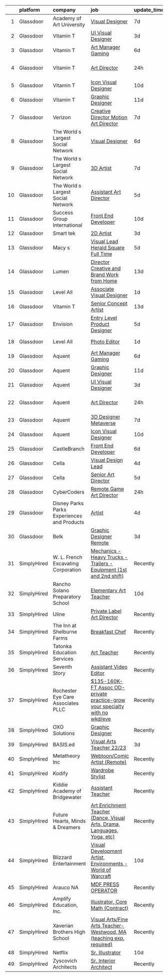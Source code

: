 

|    | platform    | company                                      | job                                                                                                                                                                                                                                                                                                                                                                                                                                                                                                                                                                                                                                                                                                                                                                                                                                                                                                                                                                                                                                                                                                                                                                                                                                                                                                                                                                                                                                                                                                               | update_time   | location                 |
|---:|:------------|:---------------------------------------------|:------------------------------------------------------------------------------------------------------------------------------------------------------------------------------------------------------------------------------------------------------------------------------------------------------------------------------------------------------------------------------------------------------------------------------------------------------------------------------------------------------------------------------------------------------------------------------------------------------------------------------------------------------------------------------------------------------------------------------------------------------------------------------------------------------------------------------------------------------------------------------------------------------------------------------------------------------------------------------------------------------------------------------------------------------------------------------------------------------------------------------------------------------------------------------------------------------------------------------------------------------------------------------------------------------------------------------------------------------------------------------------------------------------------------------------------------------------------------------------------------------------------|:--------------|:-------------------------|
|  1 | Glassdoor   | Academy of Art University                    | [Visual Designer](https://www.glassdoor.com/partner/jobListing.htm?pos=130&ao=1136043&s=58&guid=0000018118e7bc7dbdbe7217de3d20e8&src=GD_JOB_AD&t=SR&vt=w&cs=1_187913d2&cb=1653980249808&jobListingId=1007887273409&jrtk=3-0-1g4ceffabr0a2801-1g4ceffaq38pd000-e26ba85fdd71777b-)                                                                                                                                                                                                                                                                                                                                                                                                                                                                                                                                                                                                                                                                                                                                                                                                                                                                                                                                                                                                                                                                                                                                                                                                                                  | 7d            | Remote                   |
|  2 | Glassdoor   | Vitamin T                                    | [UI   Visual Designer](https://www.glassdoor.com/partner/jobListing.htm?pos=120&ao=1110586&s=58&guid=0000018118e7bc7dbdbe7217de3d20e8&src=GD_JOB_AD&t=SR&vt=w&cs=1_4cca7de4&cb=1653980249807&jobListingId=1007898645796&cpc=3BA4CE39D5B5DEF5&jrtk=3-0-1g4ceffabr0a2801-1g4ceffaq38pd000-a9ffabbb365e509f--6NYlbfkN0DMrcEu7yrtATojKJA7cEzGQ3FdRGWLh0CZQInL4ECGI6k5tN82kdM0cJmh4vC7GgjWwEtAbh4yaIwy433-XbFAf_2jlja5LDNlh36_ch7MNnr6lk8hPNv_5VmmXyhJr1uzpnRGakyyoZoqH0dofAUQLlXaXNCis5qM0aiGEIMAfx9t5oeg3_DINozVmDivWrR7NiG5WXpH5-J3tNUWNupvBoeoi5Fz-PUAhK2-6RFoB1IdyLy_CKphiUgzfSNT1IiBBupBSisYZXgbLUXwm_KaDWEa_9qBzLIf5f8FJSCfX1XbjK-syPOUDHOTtFPn_-UfAWtfOoZGYHQ7jEdtHdJbtOHMPd5OgCJdsglAjqhT1zgEdDknMEKrdZfTJIwF3bNPkulke9h6Ow-f85ajGsB8RURnqpHMZSnZb8hJ0fpw0SCejRo1KMfC3bUt3TANs_iyo6o9pBFzIg%3D%3D)                                                                                                                                                                                                                                                                                                                                                                                                                                                                                                                                                                                                                                                                                                            | 3d            | New York, NY             |
|  3 | Glassdoor   | Vitamin T                                    | [Art Manager  Gaming ](https://www.glassdoor.com/partner/jobListing.htm?pos=128&ao=1110586&s=58&guid=0000018118e7bc7dbdbe7217de3d20e8&src=GD_JOB_AD&t=SR&vt=w&cs=1_ac287243&cb=1653980249808&jobListingId=1007889983195&cpc=3BA4CE39D5B5DEF5&jrtk=3-0-1g4ceffabr0a2801-1g4ceffaq38pd000-8a1b799b6b4c00f2--6NYlbfkN0DMrcEu7yrtATojKJA7cEzGQ3FdRGWLh0CZQInL4ECGI6k5tN82kdM0cJmh4vC7GgieAIV1HoRwQWu0FjeAAaXoIvwE0CdsOVTDwVq_7_Pqws5BDQF0IhRSAni9tlZTRxVDzppXIraxYKG9raVYlcRLT-xCPIxYdfg-AHvNsJ7PSpPOoZO69P2bfTeJYPvFhupw4B-C9XiKf3z-3fR2g3Z0tOdhmfLHrXZG8sdaKFs39JAMv-WzPqqALxAB2-3WN-NHxLsUovjj0aG7XCDCKSqYu8Xs3qwFdHzZzBuHG0msceCg0GnHcexoDApNLpWflR1285ws1r8AAqzO_1FOj24w9vDjnlQvxFGv7VkS4ZOX8kSv5p9gOymgyP1t2YuhLwVoIhxQ5Us7gqkkk9tXEv9tfkhnJ1TsU0AkuoUarFRliNG5eP9VUBJBxxY1LY1GodKnwfyq9J5d3A%3D%3D)                                                                                                                                                                                                                                                                                                                                                                                                                                                                                                                                                                                                                                                                                                            | 6d            | Bellevue, WA             |
|  4 | Glassdoor   | Vitamin T                                    | [Art Director](https://www.glassdoor.com/partner/jobListing.htm?pos=109&ao=1110586&s=58&guid=0000018118e7bc7dbdbe7217de3d20e8&src=GD_JOB_AD&t=SR&vt=w&cs=1_3f314872&cb=1653980249806&jobListingId=1007903710514&cpc=9908D8D4413DBB8A&jrtk=3-0-1g4ceffabr0a2801-1g4ceffaq38pd000-bdb3dfdf4982e172--6NYlbfkN0DMrcEu7yrtATojKJA7cEzGQ3FdRGWLh0CZQInL4ECGI6k5tN82kdM0cJmh4vC7GggRzmMVxfmMteRcnU210hWIm9nLx8-BxwhbUN-9LNZGwKJnoe4Xzy6C6SlrBRHVqzdB46g37XlLxaW6wIMUs7iaQj5M3rY7N9GVpRAnSwHEN4KImwYzCHKULlZ9SdTd8M3025jV26TZgW6y8rHoj_DNjGRTLZu_CZSiRTgcBF7P4SqAM2u248J79-xtnsfVQ5raDokWNVDqHHmyCGfRhraW146OBVPvqBsXr1E90WAl8ji_cMPnYgYJBLHgV0OZfknw38SIw8e21WoMKe47VdU1F5gxiAJN9O0xCXVkxjlCzebh6kJ7x6VFcGTltSEQrfP9aBwFXuhpUsxR-YkEJqDUAUyk38jEmKJdaRi2963C-dkQix3y_oaM2cKMVpEuyqyd3R13B-yeRA%3D%3D)                                                                                                                                                                                                                                                                                                                                                                                                                                                                                                                                                                                                                                                                                                                    | 24h           | San Francisco, CA        |
|  5 | Glassdoor   | Vitamin T                                    | [Icon Visual Designer](https://www.glassdoor.com/partner/jobListing.htm?pos=125&ao=1110586&s=58&guid=0000018118e7bc7dbdbe7217de3d20e8&src=GD_JOB_AD&t=SR&vt=w&cs=1_aac22184&cb=1653980249808&jobListingId=1007880377916&cpc=3BA4CE39D5B5DEF5&jrtk=3-0-1g4ceffabr0a2801-1g4ceffaq38pd000-3e115c4cfbb00326--6NYlbfkN0DMrcEu7yrtATojKJA7cEzGQ3FdRGWLh0CZQInL4ECGI6k5tN82kdM0cJmh4vC7GghEG31KWbFlljCfbRptPChEzwgknq6RCRgu2W-sg0JsqQy8Gx91AT25OjdHGXYbIcuuwuQDHdMbj4tMa2P-D5ArbKI-LoovfTR4PnH8E48EvufIeIpaWxn_nWxM8T_NyU3iSpUG46kgGuWcpyNrn-KF5GsrtqumuTB4NbfwP6bjgNp0HfGb6XQWD1qbSQk5LE1xz1-mCFesi-CyA6e4RFGJgj82uZzuUddWrZP5gjXngtMLYqW5wQjJ_NbN_MpgNxkbaSVOAIvCEine9lvEgkloNBJX0w44b4Qu9k-vlKQ5pJHzuGxmBRzGHbbym8MgvaJETtxMrH7YKVNx8nXs0Fk2wQhhCHAjsT9V7j6WbqaVXcD_aUZ_PQoaR8XCeUl4i5yEQUEkNR4Umw%3D%3D)                                                                                                                                                                                                                                                                                                                                                                                                                                                                                                                                                                                                                                                                                                            | 10d           | Redmond, WA              |
|  6 | Glassdoor   | Vitamin T                                    | [Graphic Designer](https://www.glassdoor.com/partner/jobListing.htm?pos=123&ao=1110586&s=58&guid=0000018118e7bc7dbdbe7217de3d20e8&src=GD_JOB_AD&t=SR&vt=w&cs=1_c9c3924e&cb=1653980249808&jobListingId=1007877187329&cpc=2CAED5C921A5F994&jrtk=3-0-1g4ceffabr0a2801-1g4ceffaq38pd000-a904d3ba8a45659f--6NYlbfkN0DMrcEu7yrtATojKJA7cEzGQ3FdRGWLh0CZQInL4ECGI6k5tN82kdM0OKoro5eXmjrufZqZtXfByh95POie7Dk4LU8AtDKfROUtvhwyHSRX0BPiC4O9LsMimw_JRRO4mI7EgKB9dPnx7FcR5W7gjg1_OSVrvxRwmVUfNlu4UljO7mBgu_IoD5hfO4hYm4sclfkObSf9KYNi1VR8A2yJOpK0z_gyOFCfjFtU0jUmV_6obMcaHrTJgAl1Hz0SLXeTxE1oE5bElRexLvjkMl51uwWWacCjOrNTeERmWif6_PRByePVY-WtrlY9sPp-Ybwsm9PsU65awrK4Ss1si-JFgC2U4C0aoONyyeybvuqQE-mssNa3CZ97wuc35CLuc3-3HY-sFhOVM6PbjcLshaOrJpjdC1YZ2Aj_5hLcXJrm4ff5n71mwtunvKIoulB1RjBDqA-OeFsn8r7dgA%3D%3D)                                                                                                                                                                                                                                                                                                                                                                                                                                                                                                                                                                                                                                                                                                                | 11d           | Remote                   |
|  7 | Glassdoor   | Verizon                                      | [Creative Director   Motion Art Director](https://www.glassdoor.com/partner/jobListing.htm?pos=103&ao=1110586&s=58&guid=0000018118e7bc7dbdbe7217de3d20e8&src=GD_JOB_AD&t=SR&vt=w&cs=1_be131a9b&cb=1653980249804&jobListingId=1007885307748&cpc=6A22310A23505C64&jrtk=3-0-1g4ceffabr0a2801-1g4ceffaq38pd000-571015d0e27a01b2--6NYlbfkN0BCNs6bE--Mn_ADd0RyzMq18ZUxdybwefWV8heO_C7Y991FbMZAPYvFlcXAoH-yB9bIioadb0pCFngSaPWUt2-6fiIP5Pz_2SDOItPKikLEWTgS4lUh9GqwATFh8b_cgGhmCwEIMWO-G6GveM6vDfysQWWu4AduHWlnjIWMgXEmDDH6bmqDrbIz48-OPv1qdbVu8QVrHEbJETZf6VS6UoP7CnI5tE4qr7UD-9D7q1qMg-6NcAAUoLqlUwjM-Wk8ZCvbcl7xKBv1UMA_4BsEUDCKJRMFU63Lhy4nFkSpH9ueU55Rd6ZmDVDxcVXpr1twOcD8-BegI3kIcF8-eeA4JDgBEYDGVyUB9YyPC1M9_6ewo7ElTqqj1H7gabELCTycXgq9vuI1PNsqrvRE1nRv2sBeg9j7SKPqnQV8_tAlsGCxA-pMTwFLyr9XVg5DiVw078VE23zL5bW_CyoTPgbs88qRHPNBtS9kT25hwLV9yfcla8-EqE_95ukCiLtsYEX0beMvHNW58DYdSPWr5YC86Alg-Bi-vecBTn3X_at9_NQGzfCDNBg17cxYQLT1PuyBqTAJSL1NybTiU9b1yUyd1wJY2NP5PZwp_YNEtLwlIaE_oD1Pbi9YFoESMiyLk1gDOOOT7ghfJLDBn6VsA_rcW0xlfIx6KPkUHgMg3F3Jc0hQt8c7CCuMxxHO7cL3hxMdJVq06jYoLTZN2u4TA-Ct2ZwBhBAl9NxsoMNn2DGM0ltAQhxEAlhU2rRy-D_i_5ZFT8gUuYZk_VdSe_9jaM4Q8yT5)                                                                                                                                                                                                                                                                                                                                                     | 7d            | Jersey City, NJ          |
|  8 | Glassdoor   | The World s Largest Social Network           | [Visual Designer](https://www.glassdoor.com/partner/jobListing.htm?pos=115&ao=1110586&s=58&guid=0000018118e7bc7dbdbe7217de3d20e8&src=GD_JOB_AD&t=SR&vt=w&ea=1&cs=1_edd8dee1&cb=1653980249807&jobListingId=1007890992120&cpc=0C139D4CAD5A6DB2&jrtk=3-0-1g4ceffabr0a2801-1g4ceffaq38pd000-af66c03ac24e5d42--6NYlbfkN0DSgjPPcnEdvoK3uuxfISLALE6pB1FR7YSHOr_tSg5_QGIhoz_2VqUepdcKLBLI_zR7N3HAHyg0z0aRBCTu3Zflq2h9-v3zt9ppqQoqQ8JxvymFTl0RPYfDobvpJQ5gja_2gQGEdstDFbeWEIFRDZLiuSEDT9OsBe6vvum2lUJJFDaLR4BLXAkZ1dTxH6nXqrdDAIplhSYsyAfLW7plFPsyoxtOMTg_KPPEHfyCIN7F4jawvFcR1NFf8SOfeXKJ49T8XmAS48N9j03B7lMmih4fYHPblEEaFRohQN6PC0JPsAX_SFr5J43sR7dCiIGZEALr8I9cuj1u9LNoKTK7g-fU6GSatk3r0R20CRhL5blP099datVZ7POCTJ-hbSXpxIwKnipFlUzVor2vOaKF3HPyzPDA_tbDoN7B-PJXBwHPo9Z18mWgleoObOczszMsISlFgro9C_j40QP5BwgQkXV5jJG0izNCvLmeQ4THg3yGHPH3v9xYBOdaMHaPW1OtzDX1Glo_7FjCHh6GGvSCwA591xwax3CKFkbdh2Gt4JNskPd1JXxMzroHNdoOccVQSD8eefDzUUECKQ%3D%3D)                                                                                                                                                                                                                                                                                                                                                                                                                                                                                                                                                                            | 6d            | Menlo Park, CA           |
|  9 | Glassdoor   | The World s Largest Social Network           | [3D Artist](https://www.glassdoor.com/partner/jobListing.htm?pos=124&ao=1110586&s=58&guid=0000018118e7bc7dbdbe7217de3d20e8&src=GD_JOB_AD&t=SR&vt=w&ea=1&cs=1_895c2a66&cb=1653980249808&jobListingId=1007887320014&cpc=451933188B21919D&jrtk=3-0-1g4ceffabr0a2801-1g4ceffaq38pd000-5a9b5b0777c65463--6NYlbfkN0DSgjPPcnEdvoK3uuxfISLALE6pB1FR7YSHOr_tSg5_QGIhoz_2VqUepdcKLBLI_zS2blUDbD7HHtjy1zKC_nmU-WXsTEr0zUGrzPJlaAdyCnT4m7SFmb2u7B4QI22uFENgKBdGeJpQrBaDSPonRTJFynOiHdeaKH7RCKR4zL4zhEfeWF35rSkY2_PVTRR6rORvK1QttYSLeDeUtftHvk8pR2ZU1d1ty1nyktKo6GKRKZSQEpXLAv6Y7sol4bVdVTARd0dy_dZdU3t05UmehcV7Bz2Korwo7QsNvw7LQDXE5QnEb3WYSQ3QUlQep9VK0S4gOCc6c0m7zsA338NJCN3UFcF2jqijGCTa3MEsx1mMteI_txwjJ7N7VpV34MnV6_bCcz08wN2iOIJOPawvRvaAQ3_skaBbaXRV7iQFYrNYeCvWDGiYboA6DaVnqPHJN_uvPxcrgpIbp4lYfTwZnQXQMfTc1gZiIffksCQzASFpCNKtZCH4a-xreZMXvnQ62EDmQ15N8ODN2rZ0p6717t2Rrn2-Z-aPsLaZzT2ycmXOCHir8t61xG8KWtPOVOmWfyQ2j4taHxwcTg%3D%3D)                                                                                                                                                                                                                                                                                                                                                                                                                                                                                                                                                                                  | 7d            | Menlo Park, CA           |
| 10 | Glassdoor   | The World s Largest Social Network           | [Assistant Art Director](https://www.glassdoor.com/partner/jobListing.htm?pos=117&ao=1110586&s=58&guid=0000018118e7bc7dbdbe7217de3d20e8&src=GD_JOB_AD&t=SR&vt=w&ea=1&cs=1_5486ada0&cb=1653980249807&jobListingId=1007893754615&cpc=451933188B21919D&jrtk=3-0-1g4ceffabr0a2801-1g4ceffaq38pd000-c8fd89e0875b1b4f--6NYlbfkN0DSgjPPcnEdvoK3uuxfISLALE6pB1FR7YSHOr_tSg5_QGIhoz_2VqUepdcKLBLI_zQ4dfL_mMshOos95en_JIyx8E4GpGx4iJ6E0RzPegVSF8WH4jq5WR5meCYmXttGw0DeMdx-IMQQGKFTgFBbFk46SNDaD6jxyQsfJvpjhru_I-nAPlEXU4kwuAM6TtWHvVcuwvte_2lbl1NMfbId2zAUpGAl6SLB1qsrxCnKhOWI_DQHCn3uqPB-CG6fiih6ZVH0lFHyblL-u6tjszxIff8MeeJCcmR9P4HTJeunpw62B4Pu1ZF6MkTsfPD-a0GCfeDZC8Is74yb5BTNyreZXAhp-we975Oz7LfxN1oWrMUXX6KWNHQlmgl8MjVe9k1j5YUEpTcR84yocWwGDjPErakYcLCXZ1Dtza_mjb_4qbUqU0DTR9zPdxiFrzpyDj-1Oev6jAc6J17x1aB3fwWeJ8HesTRPdwlru7EHFZlEWVwpoI09Rd90udK6khUGHKWt6B0vqf2Gfnzc86xK6rg7Y0NOHGzZ0KcepEAmw07tNTOeEAn3Hko2fv45BV7Lj3w2ZkZySX8J1Kr2pA%3D%3D)                                                                                                                                                                                                                                                                                                                                                                                                                                                                                                                                                                     | 5d            | Los Angeles, CA          |
| 11 | Glassdoor   | Success Group International                  | [Front End Developer](https://www.glassdoor.com/partner/jobListing.htm?pos=101&ao=1110586&s=58&guid=0000018118e7bc7dbdbe7217de3d20e8&src=GD_JOB_AD&t=SR&vt=w&ea=1&cs=1_9f60c7be&cb=1653980249805&jobListingId=1007880680666&cpc=E9BC9687A0F03B80&jrtk=3-0-1g4ceffabr0a2801-1g4ceffaq38pd000-f1100f037f58d427--6NYlbfkN0CI7rMUzb_X17Bg4NAyty92Cf-dpyWe7LSLOCHJ7HS37cVfQptYF5CWKYnP20E6wFSHrlwkhePzQXvP_z9sIytCPpdlDC4JdrUhec72PJFK-_gLVQkWDr6S3zABVWQZNtswDyCjuXqfgr03L-4cwmM0rzmD7GSlAumIv8SfVGYKReXFZ7Vz61_lNWVz1mu8KmLoIPgdSZS-u94AxGMbJDcKf7TVBRC8NlR0GnMq_Mm8iuWCU7d1pi4jx77tzReq31DjWLvDcvOMRUc_FCn8nLI8POJktr1-1C6EhUDsNuWxlXLOGoCBqgrAC4xlrZ_aslQkOXxFSTzP-6z57oTUhMJHdU1wgJkmubTB_jwJ-B42-3kEXxp1apz4sDwJNuBDP53lise1WPy6R9Q-MSyrIIXB5PLIcokKO-GVnZ8_iXtyHHp9AINNYix7AvocwPP6hH-kGkM6xFuDtJNGKEI2SXqKRkE47ldVj445vt7AHui8M9tdpkWvq8C3CkNK1tGYm4dQLWP_be4RqQuNfJKDwvLRcH0t4eyTBpMl6Pq0KO97-ixCXvKnbaGnJL4-wYel5FisFz-DDvTLBYGHEU3ywv3-)                                                                                                                                                                                                                                                                                                                                                                                                                                                                                                                                                                    | 10d           | Dallas, TX               |
| 12 | Glassdoor   | Smart tek                                    | [2D Artist](https://www.glassdoor.com/partner/jobListing.htm?pos=104&ao=1110586&s=58&guid=0000018118e7bc7dbdbe7217de3d20e8&src=GD_JOB_AD&t=SR&vt=w&ea=1&cs=1_6776b266&cb=1653980249805&jobListingId=1007898657002&cpc=C5F9C09AE97B3D2F&jrtk=3-0-1g4ceffabr0a2801-1g4ceffaq38pd000-a91642d6d0390945--6NYlbfkN0DP7N_JgDagYY8-Mk0WwzF0Q0gIEsWRfzc2JbQn8QKLxI5WINWVnLWau4r_adrYk_1iygLoHHR6EgNpyowVhjv6oYJWAZTJUj6LVP3HI4YNWLK-mr7phe6wQrl4TArT3Y9kGPKnB7ZbBipykzRT0U-bkqcixq2soOXMeIQY18aPNNk_tc_H3KXqRv6OwkQ3UvrxaylII_BgRrecKVeZuH-fP_BWVMsl3jaNW15WBZyN2HItjbkkArLAWwqQhGboQehcrpIGAdk1N80NG9U0YsrKiGZsMBbnLdSYhUSZga88KdYrgxy1f-YbbivXEFUmveql1GUz1erkzZJYqZ9XiVD4uw4lo17XfAo-OOaenNCPMEWXamBFQuAwtc8mTowUbf4IigUYmylrmS4QtqcjnPInoC_pU51vzVU2Vxqju2M2CPxgjjtGvQkDlIedjR8LwqHSQDK_y3QlgnWUdIjrlW0Vj5Pc3zExVuJMFQbfJEcMK0M179Tn2WTi9IJM_lAjrtjVf2JWcPtq0A%3D%3D)                                                                                                                                                                                                                                                                                                                                                                                                                                                                                                                                                                                                                                                  | 3d            | Duluth, GA               |
| 13 | Glassdoor   | Macy s                                       | [Visual Lead  Herald Square   Full Time](https://www.glassdoor.com/partner/jobListing.htm?pos=112&ao=1110586&s=58&guid=0000018118e7bc7dbdbe7217de3d20e8&src=GD_JOB_AD&t=SR&vt=w&cs=1_71784c8b&cb=1653980249806&jobListingId=1007892105967&cpc=217C45A42544DB93&jrtk=3-0-1g4ceffabr0a2801-1g4ceffaq38pd000-a80b08352dcbf31c--6NYlbfkN0DjHvLHG-fYDKeElzGabtytFldtxc-EIiSdXvIQjqX9HIzUG8IcG8J2a_wsTv5-_Vu43CEbD7q5V3hbW06I8HJv_AX489JHRvGbH_TLE0YX9TXnQ_56BpBuFD8lfqeWtGgEkf0rqy-Ln7VZiz95inbYgtwugnxT13U35fZMTlmcu72Sn2BSbhLqRC4L_G5ua4UoVl4d3ymgkxnIvJ51hav3O-UMyJ8sZUJZZpE8kT2mxC3JjAzn3kPcVPTh9V3rh5vEhnkiSmdYi6OHVHlM5qr1MhLBpKssw4BDGV1QbkUcK-X7rO7SSD379YAho_heNAnT6Isqi44eGEsSIwR0iVCJRaR2Esi4Wg3BRHhBcQgPWAul-dXT1ObE2gVneVMDynA7EiI-94zoyknDDiBe27ND53E5aemuxy9ZwTWMHO6Df1jsl5sUytyjm37GHAeL4UjqIcKL2lgrWbEHIzigGXlkxrS9P_37ntF9RUNKUscl7NRC5ikorOuxILBDzcQZ-wODxZxjuhEckmdS1kIC6PKuArVOuCT5wzKl0ea1lsklPaMueAOeYniSgRZv7hC7oYnioiUaW1vk5u44gx2CKROviYYbT_rtboYg9vjK2vUjT6Z5q6Mn_wvZhqDlBVC2dR-az3Mg7PlDeBPUyRZPlogDFWUgB2bq2PTzjkL7-pdneFcGURWBr70gKjv0Ak-NIW5JuCnO9pbL82B7zdxcN2VnzeLuiRvAfneoCgae6e5bCittPdzTm2G9DCo2TFZcNpS9SVRYcykc0TifOCz3LfSbJdRkIeLBqcArwm5FJWtKy2hfZ9U0g2dRIgu6PJy1NGbDy49-sq7VS9ZJHSl6bIzBJylHlMq_R_mGV6Gm_8g_R17mCS6ABZMn_h-aUllngdRzMC03zKB29OBVmT65nGqpNP4AzD-RzDu3tlsOg72y3d8gmfrhuyY0JXpGTzdASmoPe2qb1SUZGCl8_QhEBwGEGoR84lFc5gIoKh0yh2jSxcMaQvbh8I9uzF0qBjpE5Mw%3D)                                                                                                        | 5d            | New York, NY             |
| 14 | Glassdoor   | Lumen                                        | [Director  Creative and Brand   Work from Home](https://www.glassdoor.com/partner/jobListing.htm?pos=102&ao=1110586&s=58&guid=0000018118e7bc7dbdbe7217de3d20e8&src=GD_JOB_AD&t=SR&vt=w&cs=1_d168c016&cb=1653980249804&jobListingId=1007870744069&cpc=7AD1D84939BBEEF3&jrtk=3-0-1g4ceffabr0a2801-1g4ceffaq38pd000-27f3d44f83dd2394--6NYlbfkN0BGKj2dVRoMy2japSZrYRM8IJNi6D13enLCCRY5KIhxiuh_sXSgGZCrHE3-yTlm2csp1TGSIlT-DwNaC0o64o102Qvosdbw8KcS-AQjx0_NDOsKdYN06kNEMU4BVTb6ZYPYAKpM8bBPS6-sq7nQ8cwr9zJqLr0Jz2Zf_DRblNsqkxSSwfZ-gv0z_f754UhqzrCAF6RYnCUx7Mc9RCspzLABKnSLVf822V0MQSk45Sxije-22YMb-WVuNMl6dQAK_P96ePSG__YJvczaFG8c53vQ2zjTzZP-ksPktpvjOqy_voJZe2vpa7o2ID7xFVi8Zp8l-VNNCDoo8oZ1KZVKHflzFE5xICR1zpNZBpnOl4vTQFHAXGxNiCjv0Clc6uwV6dwW7ytwOfiSTXL2FF4jBXmoz2HzKBefDXsXS6-xtZiW-w3El8NQJQTjTAYbSXIYh8OJag6mcLNOSt8fcRetD22vNFg3icK67tRVXbdFUyCAD1W-6L4ESuAxwe59gMq2SKZeUSdmxIvny2BWQVYe2HexLccCUjtD-dt4FULMavJHIoJp3p8Fxo4UF9g2zdF-bGEggmI9SMr3THZOFWJePHM_bw5JS8QD8UJeA2VqfU4TGywUS_MdwVau-FlUE3sVvpuSfUOgssSd1fT-EJUyWd3WzrY0ocoA7Bv2GXLY60U1jZ-N24F1yt8TprmX3JaMfWbDivGZp5o7GR0KEE1iOaTemER1CxZ0su5Qnrq9HdefTiFuwMReQOx4oHoL51Vp3f4MBeckBhceG3LuV6o12dc_d3BGqhCjl9ckSwgQ0yClnH0KbnYt-wG-SRUGUCNlYTXGSruidwJEwhQZCLjG8WI-Y6aaq6I60pjk8U-9qCyHIxkN9Br31cjHQxoSVt1xntPgVJ1AcTehhZ59i0KJnT9rZh3WY3Nm1eP0jgi-TxUPBO-qFgulaAQA0efevNX4JVmT9ZOYjJ2TaW1wTrCViBzJJYqSzHCUfWo_fOyCPvSsApy5vSKwyfnXEISkuYB1JsWXRRiflvTwu5qCHVxaLVAy6euuJmZiz0HX35AHznHUdtlajdQrho4NgZ1s96LL-nqH5umMDbLGabozOHIu3umil_F3whyOE7Q%3D) | 13d           | Remote                   |
| 15 | Glassdoor   | Level All                                    | [Associate Visual Designer](https://www.glassdoor.com/partner/jobListing.htm?pos=116&ao=1110586&s=58&guid=0000018118e7bc7dbdbe7217de3d20e8&src=GD_JOB_AD&t=SR&vt=w&cs=1_38f9cced&cb=1653980249807&jobListingId=1007901804440&cpc=A65DF3A704A48F9B&jrtk=3-0-1g4ceffabr0a2801-1g4ceffaq38pd000-624adba811050515--6NYlbfkN0CgBgcxuOwrlzWFp0xvOgllyDb1Hw7UsKEX_IsXppgvM45FUqvDc36zKvNsGjws-2g1kKo9pMTIURXbdSCGpjqaGLZRu-lf2fHVHODx_34wbLPsjQAuIEaMwwqmU6TEKyMWu0hXsOQ_SyjefDAzfETugE_LN0y3p8cSMi8MBB8bgrnNZID97D16LUB9_Aio6oNAFDS0Cku5BGEtXiKIXR3URiRzJLKbuNARh0XKLLE7aKnDfGRoJpEAq4v7laNv5GNQ1YxKsnmly9ZkL_W4Ui5Aw2mQX_8APojw1Cjo-V65wKO4ZNbLPgtM9EdkfKiP85jPSPooE9Z9mnDDd7UbQFnvmQp8eASfIWCGZMH0_Re9r0nKuJ6NuSvpVvm-46yVV4XXhphrhpo8f5eTa3tmdhTi3bq642vcv8ahC3bZ3oDk6c58uCAstdl33ZJVvzyw-B3bjikvpUIiKxfm9twtCxP6iqKyoaE78UwIU2Utp53gyQ0I0XVKNbrm_-UuGBIk5S4Nyu-jDVE1HlymltRhPuAE)                                                                                                                                                                                                                                                                                                                                                                                                                                                                                                                                                                                                                                   | 1d            | New York, NY             |
| 16 | Glassdoor   | Vitamin T                                    | [Senior Concept Artist](https://www.glassdoor.com/partner/jobListing.htm?pos=129&ao=1110586&s=58&guid=0000018118e7bc7dbdbe7217de3d20e8&src=GD_JOB_AD&t=SR&vt=w&cs=1_683fb80f&cb=1653980249808&jobListingId=1007870302119&cpc=9908D8D4413DBB8A&jrtk=3-0-1g4ceffabr0a2801-1g4ceffaq38pd000-74fe06e43b23c55b--6NYlbfkN0DMrcEu7yrtATojKJA7cEzGQ3FdRGWLh0CZQInL4ECGI6k5tN82kdM0OKoro5eXmjqKMC7zzma76aaj7vlCFxL03rL1auCzKMFbuYBmcTpJduaobTcPsaY9JLF4gWq-RHFr9Y_C0pw6nV3h2x0UhvkWDwaWJbWt0Fx0dRPes5ZgWPLVwHQoFXzw5pBwchB7riEbV8jwLaeNG5Axm0hpgbgp3UG0pf7RsKzjGlQNAMeDhu1OIRMjlj6agd2iO1ksq_gs6VdnD3UJg6-gPIIvmgvY4DRJVYjhF__pHKHURlZZ1fuqbt_i3yLN9KwiM6YQl9W0KfpmA2jBIvlICY052hY3Sk9eTm9Zy4_vk7zlkfUzCUw3NGzA2ApydEDk_u73vXIh5o8dwZgJQ79rdbBVCu1FGG5_Sc2Nc-FjcENtPgKDbff2vvspBzt80XyXVsqfIy_kcpJfElvzQg%3D%3D)                                                                                                                                                                                                                                                                                                                                                                                                                                                                                                                                                                                                                                                                                                           | 13d           | Remote                   |
| 17 | Glassdoor   | Envision                                     | [Entry Level Product Designer](https://www.glassdoor.com/partner/jobListing.htm?pos=107&ao=1110586&s=58&guid=0000018118e7bc7dbdbe7217de3d20e8&src=GD_JOB_AD&t=SR&vt=w&ea=1&cs=1_df77ac02&cb=1653980249806&jobListingId=1007893229123&cpc=AC285F3A3ECA6BB0&jrtk=3-0-1g4ceffabr0a2801-1g4ceffaq38pd000-c56869bb14745ad4--6NYlbfkN0A13XXEAKoVsy1UjAxA2tJa37vkRdGHJdX4gYp8IY3tTmYzW1bJSme2hYNNXIkltTZQQJw6-meN5gz5t2ngsE8I1_WnsQYxr0Ds22rAkL0SNmUu-DAB8vfpLE82XEWKELeRxsbP1dauWQyS6nYPcJ7BSA0_od1qy-I58ZY2HsPDVwQqdsCDdu7ORv3nocZrwp0jAIepi5KNneF8ZwuSf1jWbdcCc8mF-P5mZ2D812xCxCDgrJKlA5GRySxeiH3b329QieRWKw1GyISU7_lzFEV9rqw5cZlecLjO2u1l_iaYh6aXsmulEqz3rm8GYtTM8qrS5qB7UsUaL8S7-hcvAiO72aGpfd0BbSpjjSHm6Emzlp9CTtkMj_zXAEIdABP5i8kfuiN8e6Iz9TqCQDfGAGfXZEnXIgzewWXl6cDqaRQforinkFVSG8d7NW0n6QH_JhQy4oU2sl9EgLI22eUeOVPQX-H2V5hoJZEl-wet0N3D9-Vz_ovX2UN_ULpK4PIeQczSdmPjn93zV6KCo36Wf4RH3FgIcagADCHuwb9al98VPdf7c_SdlD71bQRhgohCeAUtC2gvmO_Q1Q%3D%3D)                                                                                                                                                                                                                                                                                                                                                                                                                                                                                                                                                               | 5d            | Remote                   |
| 18 | Glassdoor   | Level All                                    | [Photo Editor](https://www.glassdoor.com/partner/jobListing.htm?pos=118&ao=1110586&s=58&guid=0000018118e7bc7dbdbe7217de3d20e8&src=GD_JOB_AD&t=SR&vt=w&cs=1_b17f0f2d&cb=1653980249807&jobListingId=1007901804433&cpc=4B86475FAF393599&jrtk=3-0-1g4ceffabr0a2801-1g4ceffaq38pd000-a090d565c19353c2--6NYlbfkN0CgBgcxuOwrlzWFp0xvOgllyDb1Hw7UsKEX_IsXppgvM45FUqvDc36zKyU-aYBpRfX1sJMGFJWOj5VB8oZcxGZYno_j_mgyoZrsoiSB7CBt17lHjlT8RYSaUohhbVdqLGR94YKYml3rsvBLxnplose4edbCkz8hqYkKfNv4Y1AE5JKc1gF307dSske_v4oh5o8gKGiOcPV772kAG_8_iEWUOiyqbO3TKJBRql2VabefoMs8aU7kQofCCCWknsFrcXwaBrZkPrdAQorxjkhEpMGH0M5IkujAJfP-VvIP3WvWHNb3r1qN7zPtCEvRDETVQem4c3oO3nVxM33-vdu8ijCSoOxCqcOPzIr0svb7ix9X06BYQDvTcx241Pl2C8Q9yriTiYWaFuRBWlZKJCDYM8az2YocardKC98BLbkU3lT1eVCLqCeKQ3tK5sXi4u0fb9GONgP3_mQnMMBwcEBY_zuyk4t34EAgnkUdo27g4_QqUXsir0sUvS3dl7ppEksZM8ufppuN4egwaQ%3D%3D)                                                                                                                                                                                                                                                                                                                                                                                                                                                                                                                                                                                                                                                    | 1d            | New York, NY             |
| 19 | Glassdoor   | Aquent                                       | [Art Manager  Gaming ](https://www.glassdoor.com/partner/jobListing.htm?pos=121&ao=1110586&s=58&guid=0000018118e7bc7dbdbe7217de3d20e8&src=GD_JOB_AD&t=SR&vt=w&cs=1_eca16751&cb=1653980249807&jobListingId=1007890117677&cpc=B076152010A3B66C&jrtk=3-0-1g4ceffabr0a2801-1g4ceffaq38pd000-4fefc7b19306fe04--6NYlbfkN0DMrcEu7yrtATojKJA7cEzGQ3FdRGWLh0CZQInL4ECGI9gD0Wolx9R2v-Aex0-GK05YDod4YxhoETuqWB8K1cAG3D2jaQrZkjT0o4DitLQpMwebBQtjFOWjFYUJ1yE73TQmqEaXRAzD21FS0soTRQHmiutQu2Rk0guc_L84LqIUeekZLXhkzMR2cnlupIoGAs3nl8f3WcZLtRi2gDMT7x17CbsEjc01Uy4X_vaHpfOw_totI-VY44R_d8omho0gM8eKOkE8lOdDQqlKw1gudGif1vXZX4tEJcSJJlRB8JfnY1JwgETmc777aY73MmMFzGd8ZiBVZwcYLnlBPknnQNcAowwvPD87rS3tsTl3goQMn2cAuVTRCJeq9hhBHfp8ebuV5O9Am-9C5BgxYjpExDbQVl0-R1b7kKXNlGJgTwRBoYIb3O1D6N-0vV5tBZmM_og%3D)                                                                                                                                                                                                                                                                                                                                                                                                                                                                                                                                                                                                                                                                                                                          | 6d            | Bellevue, WA             |
| 20 | Glassdoor   | Aquent                                       | [Graphic Designer](https://www.glassdoor.com/partner/jobListing.htm?pos=122&ao=1110586&s=58&guid=0000018118e7bc7dbdbe7217de3d20e8&src=GD_JOB_AD&t=SR&vt=w&cs=1_f1a65884&cb=1653980249807&jobListingId=1007877306846&cpc=F41FEAB56D215062&jrtk=3-0-1g4ceffabr0a2801-1g4ceffaq38pd000-6481c9cdaf4baded--6NYlbfkN0DMrcEu7yrtATojKJA7cEzGQ3FdRGWLh0CZQInL4ECGI9gD0Wolx9R2EDT7B77c2cTyQDkqyA_RLZ2dQJPcGTFe5uBIYcfU2tr4e68Tm3MpsOkProIf1YDLd3CCJc0_dd97A9BMhT6qrNPagmMo6aJfw-XVQ8yC-bFCjPxmQEvppCePBOioDjzNvihTMlYq-Q8tW2_6hJSFHR5GItfZMFDmwR0SbX1R4zq5pqYPKfthu5Lm7SRAxJ4JwSl8yj3P8lgatuJ2tvJcAqGox_5CmmfcRirIRvqSCnPaKkwb1CKiBbPls5f3KUUX3L43K82aZ2ECnOLynAl1NUb7oI3G5nK-lI46XSb58ve4q4RVpQLL77uygKyY_yLWNYBTA6bbo_LxX0kAUPB4A6OdVw09krb1apTXTYpAYKrCKOhJW4t6Mrv05O3ANgPIIAvTq0ZPdEs%3D)                                                                                                                                                                                                                                                                                                                                                                                                                                                                                                                                                                                                                                                                                                                              | 11d           | Remote                   |
| 21 | Glassdoor   | Aquent                                       | [UI   Visual Designer](https://www.glassdoor.com/partner/jobListing.htm?pos=114&ao=1110586&s=58&guid=0000018118e7bc7dbdbe7217de3d20e8&src=GD_JOB_AD&t=SR&vt=w&cs=1_702c5de6&cb=1653980249806&jobListingId=1007898744653&cpc=F4EED0218A761C36&jrtk=3-0-1g4ceffabr0a2801-1g4ceffaq38pd000-efeca9a850b16bbd--6NYlbfkN0DMrcEu7yrtATojKJA7cEzGQ3FdRGWLh0CZQInL4ECGI9gD0Wolx9R2v-Aex0-GK05zrA5DJFFd4s5qGed3zqo5YvDj_O-zKn1wEwkAkQw8N8xE1J0CZxYTY0hBH9Mlg9QixlOBA6TSaBKOszUQSwr2O8LGcIEo9Lwx9Qm_hx08j2080n3vStDpNwRoLiDFPXmBQnK6Dss6ySYfp5EGCVugD2t7o2ossE3dtmXvniRhPEAiRbgyoqIcHvGM92QxnavyebrkhAzT6xlkbEFwyrvxcij-BaVX2YA1bEWR6ISPOr3mmZaN3-uuCWlbVzRBeSlJLzRSOGhuNWqlQ-8ps87zBiqlw3K8dkr4iovEzgciHUYdCmDKrAcayrfarOVM8zFwvM5m209cyWnr6gvQT7FuMFzASwLhsXylyaG4I1kfg4l2vTRxrtg0RtzGA20LWso%3D)                                                                                                                                                                                                                                                                                                                                                                                                                                                                                                                                                                                                                                                                                                                          | 3d            | New York, NY             |
| 22 | Glassdoor   | Aquent                                       | [Art Director](https://www.glassdoor.com/partner/jobListing.htm?pos=110&ao=1110586&s=58&guid=0000018118e7bc7dbdbe7217de3d20e8&src=GD_JOB_AD&t=SR&vt=w&cs=1_e9440cd1&cb=1653980249806&jobListingId=1007903859855&cpc=1CBFC3E34E2A31FF&jrtk=3-0-1g4ceffabr0a2801-1g4ceffaq38pd000-70faae340aca21d2--6NYlbfkN0DMrcEu7yrtATojKJA7cEzGQ3FdRGWLh0CZQInL4ECGI9gD0Wolx9R2v-Aex0-GK05heshJB1hp4zct8Fhxid1xwpCgW2piWmVrMBBtr0iqvthss0SvoiiCKReh9HkRlyngBs0moQGymtsS4aNi4THLWWmgenYZhtQFuxNN5eu-16cG3vUh8s802iJLC1L7wJNfjlLphHjo54f6GlUIWLbH8yZsR1Z5qN9KcX3pHhVxcqQS_flhSGuuZy9U3BHYRPUosUPpBX_0AX2NINziBuGndSAZ9GgitIf7JodmvplWvMpUYIlQqk6EUqoV6BjmFSQPRLTcSExNpwKD-cGl7AYJ2jAfB1OEaGOj_pgZXEa13UuTluAoYgsOml7J8mR0mrVF4mex79HBl-tvtlHfniYoVdtiaKavJerX9sCSRFFC6zc6FEuGTGC5mi4GZh4IHe6chXRaC5Mi7A%3D%3D)                                                                                                                                                                                                                                                                                                                                                                                                                                                                                                                                                                                                                                                                                                                    | 24h           | San Francisco, CA        |
| 23 | Glassdoor   | Aquent                                       | [3D Designer Metaverse](https://www.glassdoor.com/partner/jobListing.htm?pos=127&ao=1110586&s=58&guid=0000018118e7bc7dbdbe7217de3d20e8&src=GD_JOB_AD&t=SR&vt=w&cs=1_13f25469&cb=1653980249808&jobListingId=1007886056639&cpc=AC285F3A3ECA6BB0&jrtk=3-0-1g4ceffabr0a2801-1g4ceffaq38pd000-14aa0cad468b6434--6NYlbfkN0DMrcEu7yrtATojKJA7cEzGQ3FdRGWLh0CZQInL4ECGI9gD0Wolx9R2EDT7B77c2cTOkqdPPTYkDVyLVTMGgquo8-bW2Wreiha8aW8KA5H5On8A5p21At5MVpdm7_K3oMiZi5EkWnNyrft4BYW92PgGQjQSKbZDUzrGaH7LvlgHbbk4xF5alSGr3mx2quTnxoF907S_-W7v_YekFajk6T2LRTd77HDnkMs8f5O7pCL8xIHyX4RvzweewueITcpEF5VyJHxDOIjKk4Y9Y-vcb6LJ8iIBl0hPuIqn2VQ0eBd4aDD2kdQLtk_H_hM8C-Ly26rQwiiMaBF4oUVcrmUFYF_ICe16gWkk88yyCBUcdE1gjxpb8pI6Bi9UipeGDzuMTTQfQy0eqHDF4suDPoCh9S1mP2PQuue9pu0ZeIPgUnM8Av70dLQt0WlcyUcUSH0CNQfIyjYRSEBXpSoSCH0vkPKlrNJ7a_OQOA-K-4nwcpJUL-ykzJrZRSurIbXpFetJILg%3D)                                                                                                                                                                                                                                                                                                                                                                                                                                                                                                                                                                                                                                                         | 7d            | Remote                   |
| 24 | Glassdoor   | Aquent                                       | [Icon Visual Designer](https://www.glassdoor.com/partner/jobListing.htm?pos=126&ao=1110586&s=58&guid=0000018118e7bc7dbdbe7217de3d20e8&src=GD_JOB_AD&t=SR&vt=w&cs=1_ee2285a9&cb=1653980249808&jobListingId=1007880463891&cpc=C4A69CCDBB3B9599&jrtk=3-0-1g4ceffabr0a2801-1g4ceffaq38pd000-31a5496318aa21e8--6NYlbfkN0DMrcEu7yrtATojKJA7cEzGQ3FdRGWLh0CZQInL4ECGI9gD0Wolx9R2v-Aex0-GK07236DPuvmn4q-QKlvNU-U8OJ4kHpHjp8UZonKkUUgPX-7wUfOeqo2xVrrM-roHp1ehZKbylHF2gENrJm6ukPcCyR7APnHH1icQyncO7KW2em_kQlDYJUjEBCSKJTX-wXNK6mpxSkFDMN40t66SyBmR23B09FOHz5y1EPo0QriesKKK4Lglq0GAqVZR5557y1CnRnxzu7zWYgtz8RbxtzEbTGQhEZSKL4P44bwm9JyNqdLfwd6qEcfUKx2zuglPoZplqTFSGpKeBphtd708mXvCjmGzpaQhC-YL2PXoyDXhFqm-IFWThO5mKJYWGeQuE-J7RvNRn5gDPu-2p2r_-2_lSN_5xz6PvLyfke84XLGcSYuXzyX8rgmJcDYU_69ch68%3D)                                                                                                                                                                                                                                                                                                                                                                                                                                                                                                                                                                                                                                                                                                                          | 10d           | Redmond, WA              |
| 25 | Glassdoor   | CastleBranch                                 | [Front End Developer](https://www.glassdoor.com/partner/jobListing.htm?pos=105&ao=1110586&s=58&guid=0000018118e7bc7dbdbe7217de3d20e8&src=GD_JOB_AD&t=SR&vt=w&ea=1&cs=1_606dc342&cb=1653980249805&jobListingId=1007889406726&cpc=D69957E0862862E0&jrtk=3-0-1g4ceffabr0a2801-1g4ceffaq38pd000-4a36d52153881378--6NYlbfkN0CpjGQlNmg8Gfs1QXACCaxR1jbVnwfiwEdh0xXmWtIZLNc-oicYn8-1WYp-xLZeHXiTZQ4bWaG6fHrTMlUF3A3ejamBz8oICRWYtZguOC6QuGRfAQEyO-C9auYeDNtDokTKNvlaUnu8AAddtCU4QACja0eHJVWlvPnaQMC3T0TZMpqfyl-Tozi99GVjBXly-32J6VP70vLLvl_WP759Rx0PKMsQreWNplp-3Oza0e7tcmTUK7XYPqEf09jMvsAPRGHZ26w3uuZrvjjBQB_pPARFRcM3uZ3_jhxpV6XZtgAmj7oWRF9uIZeXYI2DV0J3vm2FF4Wnb_6djsR5EAGKWcPZslCKGzFUfvCqT49jKI7SsvVFGTamsR3AScb4QzTNcM7zSLo-WM7qk_oFQeeVHguOtkfb26oBI_7qIxEzkFzvUHUJOEkP-s-67PmqWtGFfY6SzGBj9zlw2IE4SvIk7r60sVmWOrhmGxYDw7V_aqcyXlyDTdZMJoeca45tBpSTHUo%3D)                                                                                                                                                                                                                                                                                                                                                                                                                                                                                                                                                                                                                                                      | 6d            | Remote                   |
| 26 | Glassdoor   | Cella                                        | [Visual Design Lead](https://www.glassdoor.com/partner/jobListing.htm?pos=108&ao=1110586&s=58&guid=0000018118e7bc7dbdbe7217de3d20e8&src=GD_JOB_AD&t=SR&vt=w&cs=1_59228242&cb=1653980249805&jobListingId=1007894895974&cpc=AC285F3A3ECA6BB0&jrtk=3-0-1g4ceffabr0a2801-1g4ceffaq38pd000-0ca59abb18f8be86--6NYlbfkN0ABL5jwqrJX8j4-zsE1pdctockIOMh3bUiDojLxDHSgfnyfdrl215GIT9Vdrv6w9Ukcc2d9vJWskEj6Z2Xq16A9dog9EElBARsNmF3zynR87aK1665mVnTc5rJoKJrNdsZ7ZgYSBH8_f34OcALm43peFbzxvEaAsA413deq0tk6R58YCF1IinbLsODOJxW4YTUb4grblO3mjSrE1VVsoOMM-yD_VtMaUfqX1Y-ZcNAXldTjAc-Zb2mDYn_F9JjgZ1SMIzil-lLtu-wzCZGwL-4-yuD521B7FE7XJYRlF64PwGJTH6SQiRlwPl-jm6FPvv91rdo7kiK5RHIHb2c2SJvK01nYYcfWyDgDigGTrbF_Qobr_PQ5EZh7Q9ei3xnKdSMBryEXEni1MVYyFWGn1jUxcrculWsTs4N03wC3cdLXPDyATphh8KG6yHd3SGkOXlfc-K-Z1l_TlTzqIxbRkTF8uvOU2ceY5XM9vpWXB_89AGrugSO0T5zutTAkcqWkamoLmjnBP8FnUCZYrsfMB2V0t7Ie13fCu_StcJsc-wshoDspMZXPPuUSvmewHsWrQLDdfb39eUPGsBhN2o4egTanC2xvS11f1aKJ7vIBf7iKevnSVaio1jaL7kktKJ26VJmWy7AatfuSTlreR52KOJkvf8QEqF-QLB7lT0NnV9x5BCNTQGR4sMS03F6GME0RE3bkEw00dJaomIzRyRi7D7k_cSGKoO3Ya9ghUwTuyLEcRLY1-nxJoErj0dTIThDJ5sVaG7Jg1iGKQ8mzGt9HJb2mij1xyJuvZL8%3D)                                                                                                                                                                                                                                                                                                                                                            | 4d            | Sunnyvale, CA            |
| 27 | Glassdoor   | Cella                                        | [Senior Art Director](https://www.glassdoor.com/partner/jobListing.htm?pos=113&ao=1110586&s=58&guid=0000018118e7bc7dbdbe7217de3d20e8&src=GD_JOB_AD&t=SR&vt=w&cs=1_d136c7b9&cb=1653980249806&jobListingId=1007892665403&cpc=AC285F3A3ECA6BB0&jrtk=3-0-1g4ceffabr0a2801-1g4ceffaq38pd000-cf3d92489477b1fb--6NYlbfkN0ABL5jwqrJX8j4-zsE1pdctockIOMh3bUiDojLxDHSgfnyfdrl215GIT9Vdrv6w9UmbdCrl0JRumbhYMqPkHJTa4m_F6yoMFvuNdFk4uSK1JZStyQE2i3j6gZT4_uEleeuuN3ng1liH4YDGTU6WLUiNz2yF4CKqBRZAXfcq8nQ7fJQzv03O36vg7NqOWtUXGrpBbXHEi0sq6LZ3IILDd379Hos-KQVlP93eNiThgEexgZHBwTO5ERu5_bPtM96J0csRzT_BEPiZn1x8h1WEIW5khYQmD23RzHK7o2CW-nnlhS8-OR1GGbe_dU2KzDJCpDL8a0t5-CGDidfpkGMDNkA8cfcSAH7mb9cmTsarfXT0Udeh_hN7BweeR8mQporNguFyPPpBnUuil1lUuy6xLRil6LknWeWt5OzoLDcRN2svtD0w-3uLmDP8nWwi8GFSnNGZhIy7gVQLJB9Jug3doV8jOMhUdLl1jLa4BWSL9onbrn-lhEfi-INFhGDkzSHPGQXs9Jwo_yIefrScuIOisxFGtjn_L6bmioBoYDjpME8XWZWk80nTJM4xs8CtQp8AZeYnP3wQsOisJ0LOPsBU9ytEsFdSejFFJ2qBNTsLoxCNuKpCnlca2bMzp50oGiUJEgfVx54nENek9hpcXbRYPPBMM1PMEMbASv6savz9tQSO0o6ME3KVNz2NsCFvGITpR4tLkcdoUCBByZfUCWptBqcu4bSgMLXN9QUB5Djr2vLrZwsounu3h8RegxrCkbpIk83a_VW5hW4G7mlFnpf5M6-5upieF4WfDDI%3D)                                                                                                                                                                                                                                                                                                                                                           | 5d            | Minneapolis, MN          |
| 28 | Glassdoor   | CyberCoders                                  | [Remote Game Art Director](https://www.glassdoor.com/partner/jobListing.htm?pos=119&ao=1110586&s=58&guid=0000018118e7bc7dbdbe7217de3d20e8&src=GD_JOB_AD&t=SR&vt=w&ea=1&cs=1_be1014e0&cb=1653980249807&jobListingId=1007903543286&cpc=C4A69CCDBB3B9599&jrtk=3-0-1g4ceffabr0a2801-1g4ceffaq38pd000-e4c0815689b252f0--6NYlbfkN0CpFJQzrgRR8WqXWK1qKKEqALWJw739KlKqr2H-MSI4eoBlI4EFrmor2FYZMP3muM3zZ2ygH9Lid8ByR22sYM-XRgM8AiargTfdStk-Yx-yw84Jwjl0Hcs0s0n2kv9F8lTb1FQ4bXLgLNLk-IAStYMAWkA60LuNmM3Amfvg4i6HF6XNomxTs5NZDX1eK2HrqqjiaesINOx2snyPKwabRs2A4dcv5UIOq4AimjkMX384083fF98aJ0xqZv5WKoznHaiUw4FUPHDrs72ATwlJ0qZzsSK9-3eppIDTuN5ocLfjCktHowsI6r4hGrxcQVweC0LmsBzrOUhOj6E2EF7Ht5tXtVYsxP2N_ipBvXjIcPk8KvuXnqJ60HdNAedp39qLJDwdsYT9Md4N5wKcQdwoA3wP3XWoOQUzJlDsHlf_kRatf0YskjW8cWIiuLP_uh-RyxAG9RrcwWHjKlgrHXISfQ4X96Rq5_Z0RzLL9KatpGaRvGrxRBFJ1bkxWD8Bmdq0OyS7NatAPD-OX4pighdqldXsGbp5gpyKpQjH1D8nUQtqgbjApZDI9auudsYgisUQip1kl1Z-pi3w7MLgmr7Sxp7b4zAKPwQDj6P08u5HD2Wt5lumDB7HbCFpm0Enf4Ia1HgUQMC8o3HULdUf-y1NkDjQAaDGfkzXdOJ5_1j8QMaoOZ75uAPPebsE9DBtm0gs-LSJLGvQhlPhkIv520S-hgOQfK4X16p25vp4l6K_bPt8ykgz1gzTpw5RR2onM-nwYCgiSmfq-GH1xRoxXaVxlDOk31Zs10Z4jdePqnlR0Hh_DwilCFWZG4DF2kzabHEe8ity7UPVw4V5ekSV-tyy2opgsWdkFlpnf-goNzlOYwzdXOjGngf1PEokwbbhr1fx7qE6fFk5BB63Doa5TblJpuqUC0ia0hIfdBLBhQuiLTPbavX5_yZh8jI0Ik9HTxCxL29JiDS47dxbFyTQVvTQ70yO3yUDYru4JZA%3D)                                                                                                                                                 | 24h           | Seattle, WA              |
| 29 | Glassdoor   | Disney Parks Parks  Experiences and Products | [Artist](https://www.glassdoor.com/partner/jobListing.htm?pos=106&ao=1110586&s=58&guid=0000018118e7bc7dbdbe7217de3d20e8&src=GD_JOB_AD&t=SR&vt=w&cs=1_67594e83&cb=1653980249805&jobListingId=1007895987670&cpc=C19BE7EA145E205E&jrtk=3-0-1g4ceffabr0a2801-1g4ceffaq38pd000-e62410f19769fa95--6NYlbfkN0DAFTyt7pbDCC2JPO79CSdi1dIb81yjczP5qsKcZIxgiYm3-7g-689UDqHItQTwke-gIKoimUMIeZYbiM8auQAh2VqVZjtDa3upFj22WOYAmLwoD0MEXLK8KK12c4PCyUO-ii0IPdKI8tL-Hnfcaznh2hNnawNv8Rp2TgH4JS82wTWTRA4FNA6jJWxQzsCf20lwX_Kb9efz-rp70U2OqaDldgQaHqmASzYAFe6qtFkJb23mt_A2upr-gSOZJbcfZM2SSYVq9oCrUw74bPwI2V1Hb4Et5WJiDVNeTynl5ZhKxPSTPi2tp8Ty1gMe0ZgU4a661b_drgn1atfX7XXa7fHu8oFWyKEPCK5juuTTGwnBxZVMSJXSdqHNdIXb1GXT2F7ZDUgUiuVdIIgLa8RaYjqX5NU6xeCZc5RGor0qE-qJHteb1HsZGQ-o)                                                                                                                                                                                                                                                                                                                                                                                                                                                                                                                                                                                                                                                                                                                                                      | 4d            | Hercules, CA             |
| 30 | Glassdoor   | Belk                                         | [Graphic Designer  Remote ](https://www.glassdoor.com/partner/jobListing.htm?pos=111&ao=1110586&s=58&guid=0000018118e7bc7dbdbe7217de3d20e8&src=GD_JOB_AD&t=SR&vt=w&cs=1_8d608294&cb=1653980249806&jobListingId=1007898632091&cpc=654405A9B1E0A9F5&jrtk=3-0-1g4ceffabr0a2801-1g4ceffaq38pd000-f9a1c4d02b729b63--6NYlbfkN0Da6J51kXWVbKwKvqLrPU-n_Lo8-YIDkUozJ5xEI5XbK5RbcwwFnbOzbi-PuFpPYiorUdFPehLafjDFQqwAaCPmWryCqqM3SqDTMdqG-oGSX2MYPpCKSLaDQSFYsGmUl7pZCLbi42L2MOM1tYE0rvdpIx8dFNB3RprgBUshZCGng5ES-boqjdjM9z2NTpayutAzqZRmdRCMePH56dX5JhzW9OZljYvrTrQWoYbUlWHhbu1GvUHs7WbYt23XyKD0ygJIx6sEYLCsze6Dx2Xl9LezzNwRz6msIqg91FekR5UdfdBPKkl1wDfZjtwt5tPZHgoe7tIigtRsp1pMr6zHXSFu4Hta5gKdv_PMhrLB_TNNp3WyAaxzXdS4F_VZ8nekKwTOZPI50oB31Rqe4_zxrEwH3W-nV_hk3PzvtCCnbrdLI02v615JG9ft0FKXdNVVYVg_gcbx87-eA5hROqvkR51UHd2TVY5ntxniRuZvP0kVuHqR_X19AqXyGqF2U3C-NtvQneVW7-epfeu5WpJWHnSyDgphOa1m5blC6EnZSLh0azEmF96sdrKBJaqExJ1CHigPNbkajpzQLg%3D%3D)                                                                                                                                                                                                                                                                                                                                                                                                                                                                                                                                                                       | 3d            | Charlotte, NC            |
| 31 | SimplyHired | W. L. French Excavating Corporation          | [Mechanics - Heavy Trucks - Trailers - Equipment (1st and 2nd shift)](https://www.simplyhired.com/job/JeBNMPD7rXWSR09vSkPEKGSSg1E3txDwtJ2nGulByPSyjIlVzHdB2w?q=visual+art)                                                                                                                                                                                                                                                                                                                                                                                                                                                                                                                                                                                                                                                                                                                                                                                                                                                                                                                                                                                                                                                                                                                                                                                                                                                                                                                                        | Recently      | North Billerica, MA      |
| 32 | SimplyHired | Rancho Solano Preparatory School             | [Elementary Art Teacher](https://www.simplyhired.com/job/yjx6DMjXeakdat4F_qjU-D09QsD6_r0FUOCboFqQC4-pFlZDevUOVw?q=visual+art)                                                                                                                                                                                                                                                                                                                                                                                                                                                                                                                                                                                                                                                                                                                                                                                                                                                                                                                                                                                                                                                                                                                                                                                                                                                                                                                                                                                     | 10d           | Scottsdale, AZ           |
| 33 | SimplyHired | Uline                                        | [Private Label Art Director](https://www.simplyhired.com/job/SfjG0efSXAZT3JZx9ScLZzPr_yyAeZjDmrccCJetICAiPK1WxfkuKA?q=visual+art)                                                                                                                                                                                                                                                                                                                                                                                                                                                                                                                                                                                                                                                                                                                                                                                                                                                                                                                                                                                                                                                                                                                                                                                                                                                                                                                                                                                 | Recently      | Pleasant Prairie, WI     |
| 34 | SimplyHired | The Inn at Shelburne Farms                   | [Breakfast Chef](https://www.simplyhired.com/job/0jrcAaW3D1ZvF9M_z-J6AuZ238hKRId3b7EM7Mq1o9jXceDBZdeE7Q?q=visual+art)                                                                                                                                                                                                                                                                                                                                                                                                                                                                                                                                                                                                                                                                                                                                                                                                                                                                                                                                                                                                                                                                                                                                                                                                                                                                                                                                                                                             | Recently      | Shelburne, VT            |
| 35 | SimplyHired | Tatonka Education Services                   | [Art Teacher](https://www.simplyhired.com/job/MpJ-k9m07B95ZYEuwWWoFmWb6yHrNmtcHzg6tEy0gF5DkJpyizOKXA?q=visual+art)                                                                                                                                                                                                                                                                                                                                                                                                                                                                                                                                                                                                                                                                                                                                                                                                                                                                                                                                                                                                                                                                                                                                                                                                                                                                                                                                                                                                | Recently      | Laveen, AZ               |
| 36 | SimplyHired | Seventh Story                                | [Assistant Video Editor](https://www.simplyhired.com/job/8asRCcy7S4v2-G7XqJJ9cxfTvr0ICqbBnVpGcR-RxNLU7Vc8Z0hJNQ?q=visual+art)                                                                                                                                                                                                                                                                                                                                                                                                                                                                                                                                                                                                                                                                                                                                                                                                                                                                                                                                                                                                                                                                                                                                                                                                                                                                                                                                                                                     | Recently      | Remote                   |
| 37 | SimplyHired | Rochester Eye Care Associates PLLC           | [$135-160K-FT Assoc OD-private practice-grow your specialty with no wkd/eve](https://www.simplyhired.com/job/5Ln4sQKET2Nhm9LGb8WLgKgnA8ycei4XfRESJwxOYjYpOC_4eGSLMA?q=visual+art)                                                                                                                                                                                                                                                                                                                                                                                                                                                                                                                                                                                                                                                                                                                                                                                                                                                                                                                                                                                                                                                                                                                                                                                                                                                                                                                                 | Recently      | Rochester, NH            |
| 38 | SimplyHired | OXO Solutions                                | [Graphic Designer](https://www.simplyhired.com/job/BXUyWLRJM5GqlXxmpwBw-g_A_qs7M6-f7IDZTvQqqHxFROKtKw3p1Q?q=visual+art)                                                                                                                                                                                                                                                                                                                                                                                                                                                                                                                                                                                                                                                                                                                                                                                                                                                                                                                                                                                                                                                                                                                                                                                                                                                                                                                                                                                           | Recently      | Adobe, AZ                |
| 39 | SimplyHired | BASIS.ed                                     | [Visual Arts Teacher 22/23](https://www.simplyhired.com/job/Glua4HehtZdv1-0WukLOf0A9fJ_Yab4-uah1erBWthPLzegTpxW9Yw?q=visual+art)                                                                                                                                                                                                                                                                                                                                                                                                                                                                                                                                                                                                                                                                                                                                                                                                                                                                                                                                                                                                                                                                                                                                                                                                                                                                                                                                                                                  | 3d            | Phoenix, AZ              |
| 40 | SimplyHired | Metatheory Inc                               | [Webtoon/Comic Artist (Remote)](https://www.simplyhired.com/job/3nYCJFPFSVsmRpv_TlLlRrsPc40lXQfpZG74zVf4x5OsN_VqFc7nrg?q=visual+art)                                                                                                                                                                                                                                                                                                                                                                                                                                                                                                                                                                                                                                                                                                                                                                                                                                                                                                                                                                                                                                                                                                                                                                                                                                                                                                                                                                              | Recently      | California               |
| 41 | SimplyHired | Kodify                                       | [Wardrobe Stylist](https://www.simplyhired.com/job/BCY0v-Q3OFCuUFaMx5ovtMojes5Mc5AbWebsZ20iXHCKUZ-RTXrfGA?q=visual+art)                                                                                                                                                                                                                                                                                                                                                                                                                                                                                                                                                                                                                                                                                                                                                                                                                                                                                                                                                                                                                                                                                                                                                                                                                                                                                                                                                                                           | Recently      | Los Angeles, CA          |
| 42 | SimplyHired | Kiddie Academy of Bridgewater                | [Assistant Teacher](https://www.simplyhired.com/job/vARPK6YtgeaH25gtXwIrQ8TFAhHvW19E9Cf9IyC0NUJWL70AbmXJ8g?q=visual+art)                                                                                                                                                                                                                                                                                                                                                                                                                                                                                                                                                                                                                                                                                                                                                                                                                                                                                                                                                                                                                                                                                                                                                                                                                                                                                                                                                                                          | Recently      | Bridgewater, NJ          |
| 43 | SimplyHired | Future Hearts, Minds & Dreamers              | [Art Enrichment Teacher (Dance, Visual Arts, Drama, Languages, Yoga, etc)](https://www.simplyhired.com/job/JHstjujZ5UX9vxSADYGpK1XEWb06yCaXSqgyEfHTsmaXDVeBgcxglw?q=visual+art)                                                                                                                                                                                                                                                                                                                                                                                                                                                                                                                                                                                                                                                                                                                                                                                                                                                                                                                                                                                                                                                                                                                                                                                                                                                                                                                                   | Recently      | Phoenix, AZ +8 locations |
| 44 | SimplyHired | Blizzard Entertainment                       | [Visual Development Artist, Environments - World of Warcraft](https://www.simplyhired.com/job/lUEFhu9bksmMflRnGGGW5URpNz980GXPx0bVITdtGvgcow32JO5neQ?q=visual+art)                                                                                                                                                                                                                                                                                                                                                                                                                                                                                                                                                                                                                                                                                                                                                                                                                                                                                                                                                                                                                                                                                                                                                                                                                                                                                                                                                | 10d           | Irvine, CA               |
| 45 | SimplyHired | Arauco NA                                    | [MDF PRESS OPERATOR](https://www.simplyhired.com/job/ZcbBoCqGjwCadVRvm85C0FarM9gD1xzfQ-VAIr7ZbomfANZTO42lXQ?q=visual+art)                                                                                                                                                                                                                                                                                                                                                                                                                                                                                                                                                                                                                                                                                                                                                                                                                                                                                                                                                                                                                                                                                                                                                                                                                                                                                                                                                                                         | Recently      | Moncure, NC              |
| 46 | SimplyHired | Amplify Education, Inc.                      | [Illustrator, Core Math (Contract)](https://www.simplyhired.com/job/TpdYFELqwSTnaf8FEJT0FWYogFSnhphHS7p0ngqbfvvYxBPqLM6KIA?q=visual+art)                                                                                                                                                                                                                                                                                                                                                                                                                                                                                                                                                                                                                                                                                                                                                                                                                                                                                                                                                                                                                                                                                                                                                                                                                                                                                                                                                                          | Recently      | Remote                   |
| 47 | SimplyHired | Xaverian Brothers High School                | [Visual Arts/Fine Arts Teacher-Westwood, MA (teaching exp. required)](https://www.simplyhired.com/job/X1A9dJ1adAf82Xm_L8NtAw72boC9VtQdzs35VLA4X8qFh66xz6mvZA?q=visual+art)                                                                                                                                                                                                                                                                                                                                                                                                                                                                                                                                                                                                                                                                                                                                                                                                                                                                                                                                                                                                                                                                                                                                                                                                                                                                                                                                        | Recently      | Westwood, MA             |
| 48 | SimplyHired | Netflix                                      | [Sr. Illustrator](https://www.simplyhired.com/job/gvB5XFtICjHSsyDCaMyJK4Csma9RGhnfWSJeR-ckq2WqNuSwBrIklQ?q=visual+art)                                                                                                                                                                                                                                                                                                                                                                                                                                                                                                                                                                                                                                                                                                                                                                                                                                                                                                                                                                                                                                                                                                                                                                                                                                                                                                                                                                                            | 10d           | Remote                   |
| 49 | SimplyHired | Zyscovich Architects                         | [Sr. Interior Architect](https://www.simplyhired.com/job/T7oet47aCOFHKQsEghPBtusux2cJdi0zmkul-G67QosaeOLXQtvx5Q?q=visual+art)                                                                                                                                                                                                                                                                                                                                                                                                                                                                                                                                                                                                                                                                                                                                                                                                                                                                                                                                                                                                                                                                                                                                                                                                                                                                                                                                                                                     | Recently      | Miami, FL                |
